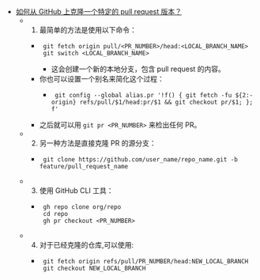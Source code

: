 - [如何从 GitHub 上克隆一个特定的 pull request 版本？](https://stackoverflow.com/questions/14947789/github-clone-from-pull-request/14969986)
	- 1. 最简单的方法是使用以下命令：
		- ```
		   git fetch origin pull/<PR_NUMBER>/head:<LOCAL_BRANCH_NAME>
		   git switch <LOCAL_BRANCH_NAME>
		   ```
			- 这会创建一个新的本地分支，包含 pull request 的内容。
		- 你也可以设置一个别名来简化这个过程：
			- ```
			   git config --global alias.pr '!f() { git fetch -fu ${2:-origin} refs/pull/$1/head:pr/$1 && git checkout pr/$1; }; f'
			   ```
		- 之后就可以用 `git pr <PR_NUMBER>` 来检出任何 PR。
	- 2. 另一种方法是直接克隆 PR 的源分支：
		- ```
		   git clone https://github.com/user_name/repo_name.git -b feature/pull_request_name
		   ```
	- 3. 使用 GitHub CLI 工具：
		- ```
		   gh repo clone org/repo
		   cd repo
		   gh pr checkout <PR_NUMBER>
		   ```
	- 4. 对于已经克隆的仓库,可以使用:
		- ```
		   git fetch origin refs/pull/PR_NUMBER/head:NEW_LOCAL_BRANCH
		   git checkout NEW_LOCAL_BRANCH
		  ```